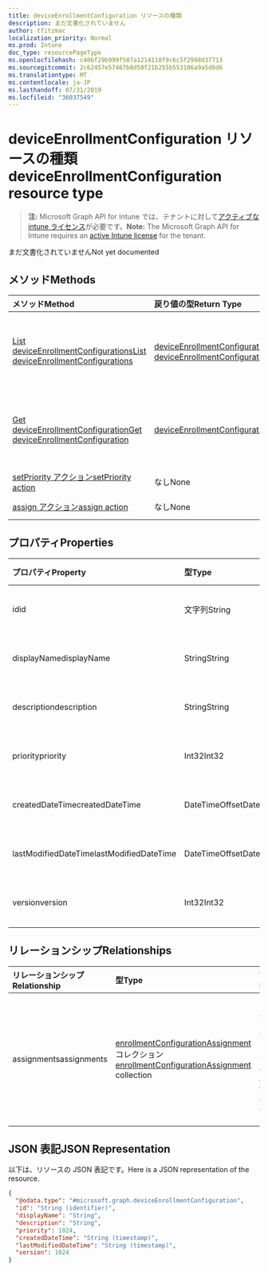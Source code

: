 ```yaml
---
title: deviceEnrollmentConfiguration リソースの種類
description: まだ文書化されていません
author: tfitzmac
localization_priority: Normal
ms.prod: Intune
doc_type: resourcePageType
ms.openlocfilehash: c406f29b999f507a1214118f9c6c5f2998d37713
ms.sourcegitcommit: 2c62457e57467b8d50f21b255b553106a9a5d8d6
ms.translationtype: MT
ms.contentlocale: ja-JP
ms.lasthandoff: 07/31/2019
ms.locfileid: "36037549"
---
```

# <a name="deviceenrollmentconfiguration-resource-type"></a><span data-ttu-id="cfdf4-103">deviceEnrollmentConfiguration リソースの種類</span><span class="sxs-lookup"><span data-stu-id="cfdf4-103">deviceEnrollmentConfiguration resource type</span></span>

> <span data-ttu-id="cfdf4-104">**注:** Microsoft Graph API for Intune では、テナントに対して[アクティブな intune ライセンス](https://go.microsoft.com/fwlink/?linkid=839381)が必要です。</span><span class="sxs-lookup"><span data-stu-id="cfdf4-104">**Note:** The Microsoft Graph API for Intune requires an [active Intune license](https://go.microsoft.com/fwlink/?linkid=839381) for the tenant.</span></span>

<span data-ttu-id="cfdf4-105">まだ文書化されていません</span><span class="sxs-lookup"><span data-stu-id="cfdf4-105">Not yet documented</span></span>

## <a name="methods"></a><span data-ttu-id="cfdf4-106">メソッド</span><span class="sxs-lookup"><span data-stu-id="cfdf4-106">Methods</span></span>
|<span data-ttu-id="cfdf4-107">メソッド</span><span class="sxs-lookup"><span data-stu-id="cfdf4-107">Method</span></span>|<span data-ttu-id="cfdf4-108">戻り値の型</span><span class="sxs-lookup"><span data-stu-id="cfdf4-108">Return Type</span></span>|<span data-ttu-id="cfdf4-109">説明</span><span class="sxs-lookup"><span data-stu-id="cfdf4-109">Description</span></span>|
|:---|:---|:---|
|[<span data-ttu-id="cfdf4-110">List deviceEnrollmentConfigurations</span><span class="sxs-lookup"><span data-stu-id="cfdf4-110">List deviceEnrollmentConfigurations</span></span>](../api/intune-onboarding-deviceenrollmentconfiguration-list.md)|<span data-ttu-id="cfdf4-111">[deviceEnrollmentConfiguration](../resources/intune-onboarding-deviceenrollmentconfiguration.md) コレクション</span><span class="sxs-lookup"><span data-stu-id="cfdf4-111">[deviceEnrollmentConfiguration](../resources/intune-onboarding-deviceenrollmentconfiguration.md) collection</span></span>|<span data-ttu-id="cfdf4-112">[deviceEnrollmentConfiguration](../resources/intune-onboarding-deviceenrollmentconfiguration.md) オブジェクトのプロパティとリレーションシップをリストします。</span><span class="sxs-lookup"><span data-stu-id="cfdf4-112">List properties and relationships of the [deviceEnrollmentConfiguration](../resources/intune-onboarding-deviceenrollmentconfiguration.md) objects.</span></span>|
|[<span data-ttu-id="cfdf4-113">Get deviceEnrollmentConfiguration</span><span class="sxs-lookup"><span data-stu-id="cfdf4-113">Get deviceEnrollmentConfiguration</span></span>](../api/intune-onboarding-deviceenrollmentconfiguration-get.md)|[<span data-ttu-id="cfdf4-114">deviceEnrollmentConfiguration</span><span class="sxs-lookup"><span data-stu-id="cfdf4-114">deviceEnrollmentConfiguration</span></span>](../resources/intune-onboarding-deviceenrollmentconfiguration.md)|<span data-ttu-id="cfdf4-115">[deviceEnrollmentConfiguration](../resources/intune-onboarding-deviceenrollmentconfiguration.md) オブジェクトのプロパティとリレーションシップを読み取ります。</span><span class="sxs-lookup"><span data-stu-id="cfdf4-115">Read properties and relationships of the [deviceEnrollmentConfiguration](../resources/intune-onboarding-deviceenrollmentconfiguration.md) object.</span></span>|
|[<span data-ttu-id="cfdf4-116">setPriority アクション</span><span class="sxs-lookup"><span data-stu-id="cfdf4-116">setPriority action</span></span>](../api/intune-onboarding-deviceenrollmentconfiguration-setpriority.md)|<span data-ttu-id="cfdf4-117">なし</span><span class="sxs-lookup"><span data-stu-id="cfdf4-117">None</span></span>|<span data-ttu-id="cfdf4-118">まだ文書化されていません</span><span class="sxs-lookup"><span data-stu-id="cfdf4-118">Not yet documented</span></span>|
|[<span data-ttu-id="cfdf4-119">assign アクション</span><span class="sxs-lookup"><span data-stu-id="cfdf4-119">assign action</span></span>](../api/intune-onboarding-deviceenrollmentconfiguration-assign.md)|<span data-ttu-id="cfdf4-120">なし</span><span class="sxs-lookup"><span data-stu-id="cfdf4-120">None</span></span>|<span data-ttu-id="cfdf4-121">まだ文書化されていません</span><span class="sxs-lookup"><span data-stu-id="cfdf4-121">Not yet documented</span></span>|

## <a name="properties"></a><span data-ttu-id="cfdf4-122">プロパティ</span><span class="sxs-lookup"><span data-stu-id="cfdf4-122">Properties</span></span>
|<span data-ttu-id="cfdf4-123">プロパティ</span><span class="sxs-lookup"><span data-stu-id="cfdf4-123">Property</span></span>|<span data-ttu-id="cfdf4-124">型</span><span class="sxs-lookup"><span data-stu-id="cfdf4-124">Type</span></span>|<span data-ttu-id="cfdf4-125">説明</span><span class="sxs-lookup"><span data-stu-id="cfdf4-125">Description</span></span>|
|:---|:---|:---|
|<span data-ttu-id="cfdf4-126">id</span><span class="sxs-lookup"><span data-stu-id="cfdf4-126">id</span></span>|<span data-ttu-id="cfdf4-127">文字列</span><span class="sxs-lookup"><span data-stu-id="cfdf4-127">String</span></span>|<span data-ttu-id="cfdf4-128">まだ文書化されていません</span><span class="sxs-lookup"><span data-stu-id="cfdf4-128">Not yet documented</span></span>|
|<span data-ttu-id="cfdf4-129">displayName</span><span class="sxs-lookup"><span data-stu-id="cfdf4-129">displayName</span></span>|<span data-ttu-id="cfdf4-130">String</span><span class="sxs-lookup"><span data-stu-id="cfdf4-130">String</span></span>|<span data-ttu-id="cfdf4-131">まだ文書化されていません</span><span class="sxs-lookup"><span data-stu-id="cfdf4-131">Not yet documented</span></span>|
|<span data-ttu-id="cfdf4-132">description</span><span class="sxs-lookup"><span data-stu-id="cfdf4-132">description</span></span>|<span data-ttu-id="cfdf4-133">String</span><span class="sxs-lookup"><span data-stu-id="cfdf4-133">String</span></span>|<span data-ttu-id="cfdf4-134">まだ文書化されていません</span><span class="sxs-lookup"><span data-stu-id="cfdf4-134">Not yet documented</span></span>|
|<span data-ttu-id="cfdf4-135">priority</span><span class="sxs-lookup"><span data-stu-id="cfdf4-135">priority</span></span>|<span data-ttu-id="cfdf4-136">Int32</span><span class="sxs-lookup"><span data-stu-id="cfdf4-136">Int32</span></span>|<span data-ttu-id="cfdf4-137">まだ文書化されていません</span><span class="sxs-lookup"><span data-stu-id="cfdf4-137">Not yet documented</span></span>|
|<span data-ttu-id="cfdf4-138">createdDateTime</span><span class="sxs-lookup"><span data-stu-id="cfdf4-138">createdDateTime</span></span>|<span data-ttu-id="cfdf4-139">DateTimeOffset</span><span class="sxs-lookup"><span data-stu-id="cfdf4-139">DateTimeOffset</span></span>|<span data-ttu-id="cfdf4-140">まだ文書化されていません</span><span class="sxs-lookup"><span data-stu-id="cfdf4-140">Not yet documented</span></span>|
|<span data-ttu-id="cfdf4-141">lastModifiedDateTime</span><span class="sxs-lookup"><span data-stu-id="cfdf4-141">lastModifiedDateTime</span></span>|<span data-ttu-id="cfdf4-142">DateTimeOffset</span><span class="sxs-lookup"><span data-stu-id="cfdf4-142">DateTimeOffset</span></span>|<span data-ttu-id="cfdf4-143">まだ文書化されていません</span><span class="sxs-lookup"><span data-stu-id="cfdf4-143">Not yet documented</span></span>|
|<span data-ttu-id="cfdf4-144">version</span><span class="sxs-lookup"><span data-stu-id="cfdf4-144">version</span></span>|<span data-ttu-id="cfdf4-145">Int32</span><span class="sxs-lookup"><span data-stu-id="cfdf4-145">Int32</span></span>|<span data-ttu-id="cfdf4-146">まだ文書化されていません</span><span class="sxs-lookup"><span data-stu-id="cfdf4-146">Not yet documented</span></span>|

## <a name="relationships"></a><span data-ttu-id="cfdf4-147">リレーションシップ</span><span class="sxs-lookup"><span data-stu-id="cfdf4-147">Relationships</span></span>
|<span data-ttu-id="cfdf4-148">リレーションシップ</span><span class="sxs-lookup"><span data-stu-id="cfdf4-148">Relationship</span></span>|<span data-ttu-id="cfdf4-149">型</span><span class="sxs-lookup"><span data-stu-id="cfdf4-149">Type</span></span>|<span data-ttu-id="cfdf4-150">説明</span><span class="sxs-lookup"><span data-stu-id="cfdf4-150">Description</span></span>|
|:---|:---|:---|
|<span data-ttu-id="cfdf4-151">assignments</span><span class="sxs-lookup"><span data-stu-id="cfdf4-151">assignments</span></span>|<span data-ttu-id="cfdf4-152">[enrollmentConfigurationAssignment](../resources/intune-onboarding-enrollmentconfigurationassignment.md) コレクション</span><span class="sxs-lookup"><span data-stu-id="cfdf4-152">[enrollmentConfigurationAssignment](../resources/intune-onboarding-enrollmentconfigurationassignment.md) collection</span></span>|<span data-ttu-id="cfdf4-153">デバイスの構成プロファイルのグループ割り当てのリストです。</span><span class="sxs-lookup"><span data-stu-id="cfdf4-153">The list of group assignments for the device configuration profile.</span></span>|

## <a name="json-representation"></a><span data-ttu-id="cfdf4-154">JSON 表記</span><span class="sxs-lookup"><span data-stu-id="cfdf4-154">JSON Representation</span></span>
<span data-ttu-id="cfdf4-155">以下は、リソースの JSON 表記です。</span><span class="sxs-lookup"><span data-stu-id="cfdf4-155">Here is a JSON representation of the resource.</span></span>
<!-- {
  "blockType": "resource",
  "keyProperty": "id",
  "@odata.type": "microsoft.graph.deviceEnrollmentConfiguration"
}
-->
``` json
{
  "@odata.type": "#microsoft.graph.deviceEnrollmentConfiguration",
  "id": "String (identifier)",
  "displayName": "String",
  "description": "String",
  "priority": 1024,
  "createdDateTime": "String (timestamp)",
  "lastModifiedDateTime": "String (timestamp)",
  "version": 1024
}
```



